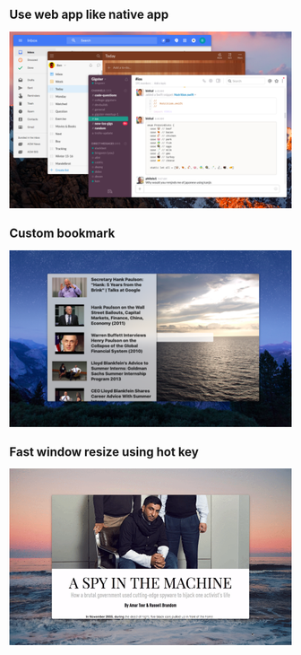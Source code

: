 ## Use web app like native app
![](README/2.png)

## Custom bookmark
![](README/3.png)

## Fast window resize using hot key
![](README/resizing.gif)


